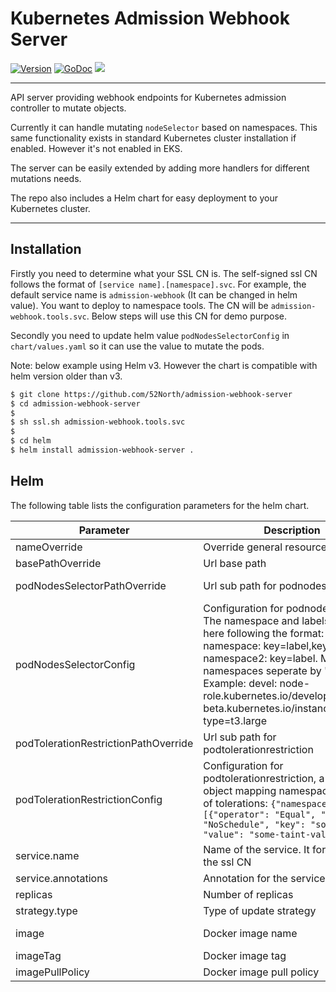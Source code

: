 # Kubernetes Admission Webhook Server

[![Version](https://img.shields.io/github/v/release/52North/admission-webhook-server)](https://github.com/52North/admission-webhook-server/releases)
[![GoDoc](https://godoc.org/github.com/52North/admission-webhook-server?status.svg)](https://godoc.org/github.com/52North/admission-webhook-server)
![](https://github.com/52North/admission-webhook-server/workflows/Release/badge.svg)

---

API server providing webhook endpoints for Kubernetes admission controller to mutate objects. 

Currently it can handle mutating `nodeSelector` based on namespaces. This same functionality exists in standard Kubernetes cluster installation if enabled. However it's not enabled in EKS.

The server can be easily extended by adding more handlers for different mutations needs.

The repo also includes a Helm chart for easy deployment to your Kubernetes cluster.

---

## Installation

Firstly you need to determine what your SSL CN is. The self-signed ssl CN follows the format of `[service name].[namespace].svc`. For example, the default service name is `admission-webhook` (It can be changed in helm value). You want to deploy to namespace tools. The CN will be `admission-webhook.tools.svc`. Below steps will use this CN for demo purpose.

Secondly you need to update helm value `podNodesSelectorConfig` in `chart/values.yaml` so it can use the value to mutate the pods. 

Note: below example using Helm v3. However the chart is compatible with helm version older than v3.

```sh
$ git clone https://github.com/52North/admission-webhook-server
$ cd admission-webhook-server
$
$ sh ssl.sh admission-webhook.tools.svc
$
$ cd helm
$ helm install admission-webhook-server .
```

## Helm

The following table lists the configuration parameters for the helm chart.

| Parameter  | Description  | Default  | 
|---|---|---|
| nameOverride  | Override general resource name   |   |
| basePathOverride  | Url base path   | mutate  | 
| podNodesSelectorPathOverride  | Url sub path for podnodesselector  | pod-nodes-selector  |
| podNodesSelectorConfig  | Configuration for podnodesselector. The namespace and labels are set here following the format: namespace: key=label,key=label; namespace2: key=label. Multiple namespaces seperate by ";". Example: devel: node-role.kubernetes.io/development=true, beta.kubernetes.io/instance-type=t3.large  |   |
| podTolerationRestrictionPathOverride | Url sub path for podtolerationrestriction | pod-toleration-restriction |
| podTolerationRestrictionConfig | Configuration for podtolerationrestriction, a JSON object mapping namespaces to lists of tolerations: `{"namespace": [{"operator": "Equal", "effect": "NoSchedule", "key": "some-taint", "value": "some-taint-value"}]}'` | |
| service.name  | Name of the service. It forms part of the ssl CN  | admission-webhook  |
| service.annotations  | Annotation for the service  | {} |
| replicas | Number of replicas  | 1  |
| strategy.type  | Type of update strategy  | RollingUpdate  |
| image  | Docker image name  | 52north/admission-webhook-server  |
| imageTag  | Docker image tag  | latest  |
| imagePullPolicy  | Docker image pull policy  | Always  |

